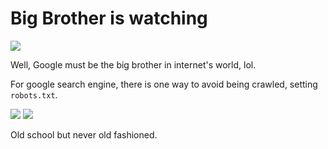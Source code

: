 # **Big Brother is watching**

![](https://i.imgur.com/SIQYYL4.png)

Well, Google must be the big brother in internet's world, lol.

For google search engine, there is one way to avoid being crawled, setting `robots.txt`.

![](https://i.imgur.com/NJh8e74.png)
![](https://i.imgur.com/gAVOEJl.png)

Old school but never old fashioned.





